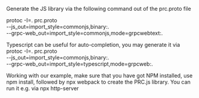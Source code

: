 Generate the JS library via the following command out of the prc.proto file

protoc -I=. prc.proto \
  --js_out=import_style=commonjs,binary:. \
  --grpc-web_out=import_style=commonjs,mode=grpcwebtext:.

  Typescript can be useful for auto-completion, you may generate it via 
  protoc -I=. prc.proto \
  --js_out=import_style=commonjs,binary:. \
  --grpc-web_out=import_style=typescript,mode=grpcweb:.

Working with our example, make sure that you have got NPM installed, use npm install, followed by npx webpack to create the PRC.js library. You can run it e.g. via npx http-server